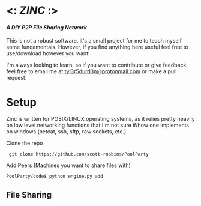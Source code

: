 # <: *ZINC* :>
#### *A DIY P2P File Sharing Network* 
This is not a robust software, it's a small project for me
to teach myself some fundamentals. However, if you find anything
here useful feel free to use/download however you want!
 
I'm always looking to learn, so if you want to contribute or give
feedback feel free to email me at tyl3r5durd3n@protonmail.com or 
make a pull request. 

# Setup
Zinc is written for POSIX/LINUX operating systems, as it relies 
pretty heavily on low level networking functions that I'm not sure
if/how one implements on windows (netcat, ssh, sftp, raw sockets, etc.)

Clone the repo

`` git clone https://github.com/scott-robbins/PoolParty``

Add Peers (Machines you want to share files with)

``PoolParty/code$ python engine.py add ``

## File Sharing 